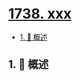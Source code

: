 # [1738. xxx](https://github.com/Tdahuyou/TNotes.leetcode/tree/main/notes/1738.%20xxx)

<!-- region:toc -->

- [1. 📝 概述](#1--概述)

<!-- endregion:toc -->

## 1. 📝 概述

